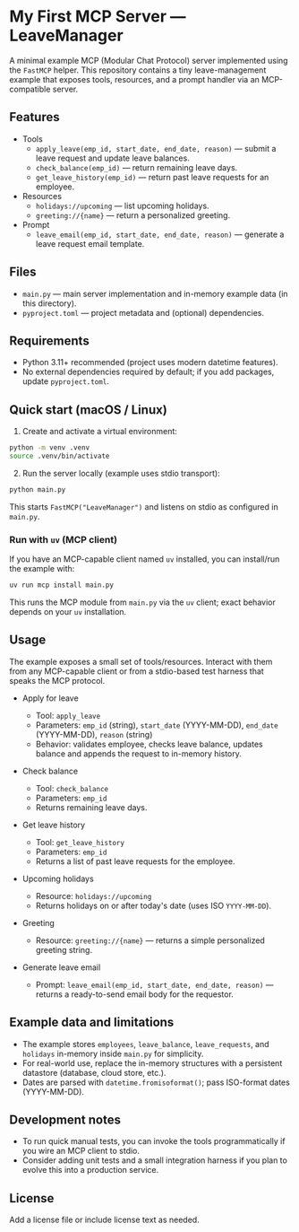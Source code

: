
# My First MCP Server — LeaveManager

A minimal example MCP (Modular Chat Protocol) server implemented using the `FastMCP` helper.
This repository contains a tiny leave-management example that exposes tools, resources,
and a prompt handler via an MCP-compatible server.

## Features

- Tools
	- `apply_leave(emp_id, start_date, end_date, reason)` — submit a leave request and update leave balances.
	- `check_balance(emp_id)` — return remaining leave days.
	- `get_leave_history(emp_id)` — return past leave requests for an employee.
- Resources
	- `holidays://upcoming` — list upcoming holidays.
	- `greeting://{name}` — return a personalized greeting.
- Prompt
	- `leave_email(emp_id, start_date, end_date, reason)` — generate a leave request email template.

## Files

- `main.py` — main server implementation and in-memory example data (in this directory).
- `pyproject.toml` — project metadata and (optional) dependencies.

## Requirements

- Python 3.11+ recommended (project uses modern datetime features).
- No external dependencies required by default; if you add packages, update `pyproject.toml`.

## Quick start (macOS / Linux)

1. Create and activate a virtual environment:

```bash
python -m venv .venv
source .venv/bin/activate
```

2. Run the server locally (example uses stdio transport):

```bash
python main.py
```

This starts `FastMCP("LeaveManager")` and listens on stdio as configured in `main.py`.

### Run with `uv` (MCP client)

If you have an MCP-capable client named `uv` installed, you can install/run the example with:

```bash
uv run mcp install main.py
```

This runs the MCP module from `main.py` via the `uv` client; exact behavior depends on your `uv` installation.

## Usage

The example exposes a small set of tools/resources. Interact with them from any MCP-capable client
or from a stdio-based test harness that speaks the MCP protocol.

- Apply for leave
	- Tool: `apply_leave`
	- Parameters: `emp_id` (string), `start_date` (YYYY-MM-DD), `end_date` (YYYY-MM-DD), `reason` (string)
	- Behavior: validates employee, checks leave balance, updates balance and appends the request to in-memory history.

- Check balance
	- Tool: `check_balance`
	- Parameters: `emp_id`
	- Returns remaining leave days.

- Get leave history
	- Tool: `get_leave_history`
	- Parameters: `emp_id`
	- Returns a list of past leave requests for the employee.

- Upcoming holidays
	- Resource: `holidays://upcoming`
	- Returns holidays on or after today's date (uses ISO `YYYY-MM-DD`).

- Greeting
	- Resource: `greeting://{name}` — returns a simple personalized greeting string.

- Generate leave email
	- Prompt: `leave_email(emp_id, start_date, end_date, reason)` — returns a ready-to-send email body for the requestor.

## Example data and limitations

- The example stores `employees`, `leave_balance`, `leave_requests`, and `holidays` in-memory inside `main.py` for simplicity.
- For real-world use, replace the in-memory structures with a persistent datastore (database, cloud store, etc.).
- Dates are parsed with `datetime.fromisoformat()`; pass ISO-format dates (YYYY-MM-DD).

## Development notes

- To run quick manual tests, you can invoke the tools programmatically if you wire an MCP client to stdio.
- Consider adding unit tests and a small integration harness if you plan to evolve this into a production service.

## License

Add a license file or include license text as needed.
